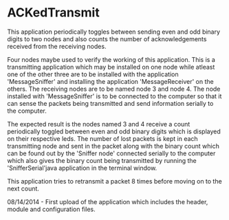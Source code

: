 ACKedTransmit
=============
This application periodically toggles between sending even and odd binary digits to two nodes and also counts the number of acknowledgements received from the receiving nodes.

Four nodes maybe used to verify the working of this application. This is a transmitting application which may be installed  on one node while atleast one of the other three are to be installed with the application 'MessageSniffer' and installing the application 'MessageReceiver' on the others. The receiving nodes are to be named node 3 and node 4. The node installed with 'MessageSniffer' is to be connected to the computer so that it can sense the packets being transmitted and send information serially to the computer.

The expected result is the nodes named 3 and 4 receive a count periodically toggled between even and odd binary digits which is displayed on their respective leds. The number of lost packets is kept in each transmitting node and sent in the packet along with the binary count which can be found out by the 'Sniffer node' connected serially to the computer which also gives the binary count being transmitted by running the 'SnifferSerial'java application in the terminal window. 

This application tries to retransmit a packet 8 times before moving on to the next count.




08/14/2014 - First upload of the application which includes the header, module and configuration files.
